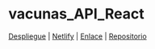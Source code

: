# vacunas_API_React

[Despliegue](https://602ebe42d17311162f5e5004--vacunasapi.netlify.app) | [Netlify](https://app.netlify.com/teams/luisvalles92/overview) | [Enlace](https://dev.to/crisfer4217/desplegar-app-de-react-js-en-netlify-en-menos-de-5-min-3li9) | [Repositorio](https://github.com/LuisValles92/vacunas_API_React)
